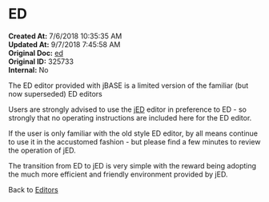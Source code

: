 # ED

**Created At:** 7/6/2018 10:35:35 AM  
**Updated At:** 9/7/2018 7:45:58 AM  
**Original Doc:** [ed](https://docs.jbase.com/46994-editor/ed)  
**Original ID:** 325733  
**Internal:** No  

The ED editor provided with jBASE is a limited version of the familiar (but now superseded) ED editors

Users are strongly advised to use the [jED](./../jed/README.md) editor in preference to ED - so strongly that no operating instructions are included here for the ED editor.

If the user is only familiar with the old style ED editor, by all means continue to use it in the accustomed fashion - but please find a few minutes to review the operation of jED.  

The transition from ED to jED is very simple with the reward being adopting the much more efficient and friendly environment provided by jED.

Back to [Editors](./../editors/README.md)
